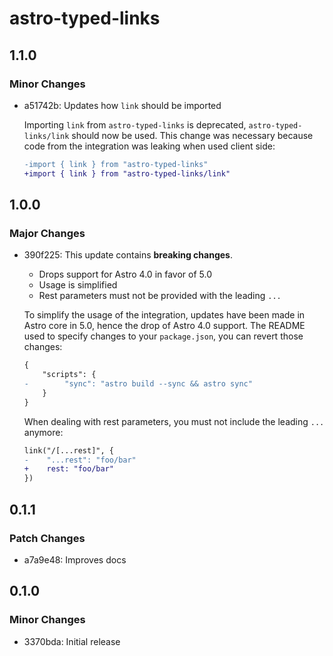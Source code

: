 # astro-typed-links

## 1.1.0

### Minor Changes

- a51742b: Updates how `link` should be imported

  Importing `link` from `astro-typed-links` is deprecated, `astro-typed-links/link` should now be used. This change was necessary because code from the integration was leaking when used client side:

  ```diff
  -import { link } from "astro-typed-links"
  +import { link } from "astro-typed-links/link"
  ```

## 1.0.0

### Major Changes

- 390f225: This update contains **breaking changes**.

  - Drops support for Astro 4.0 in favor of 5.0
  - Usage is simplified
  - Rest parameters must not be provided with the leading `...`

  To simplify the usage of the integration, updates have been made in Astro core in 5.0, hence the drop of Astro 4.0 support. The README used to specify changes to your `package.json`, you can revert those changes:

  ```diff
  {
      "scripts": {
  -        "sync": "astro build --sync && astro sync"
      }
  }
  ```

  When dealing with rest parameters, you must not include the leading `...` anymore:

  ```diff
  link("/[...rest]", {
  -    "...rest": "foo/bar"
  +    rest: "foo/bar"
  })
  ```

## 0.1.1

### Patch Changes

- a7a9e48: Improves docs

## 0.1.0

### Minor Changes

- 3370bda: Initial release
